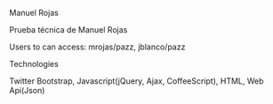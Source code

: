 Manuel Rojas

Prueba técnica de Manuel Rojas

Users to can access: mrojas/pazz, jblanco/pazz

Technologies

  Twitter Bootstrap,
  Javascript(jQuery, Ajax, CoffeeScript),
  HTML,
  Web Api(Json)
  
